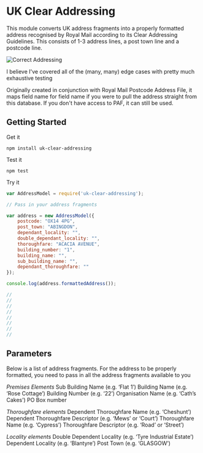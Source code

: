 # UK Clear Addressing

This module converts UK address fragments into a properly formatted address recognised by Royal Mail according to its Clear Addressing Guidelines. This consists of 1-3 address lines, a post town line and a postcode line.

![Correct Addressing](https://github.com/cblanc/uk-clear-addressing/blob/master/misc/correct_address.gif)

I believe I've covered all of the (many, many) edge cases with pretty much exhaustive testing

Originally created in conjunction with Royal Mail Postcode Address File, it maps field name for field name if you were to pull the address straight from this database. If you don't have access to PAF, it can still be used.


## Getting Started

Get it

`npm install uk-clear-addressing`

Test it

`npm test`

Try it

```javascript
var AddressModel = require('uk-clear-addressing');

// Pass in your address fragments

var address = new AddressModel({
	postcode: "OX14 4PG",
	post_town: "ABINGDON",
	dependant_locality: "",
	double_dependant_locality: "",
	thoroughfare: "ACACIA AVENUE",
	building_number: "1",
	building_name: "",
	sub_building_name: "",
	dependant_thoroughfare: ""
});

console.log(address.formattedAddress());

//
//
//
//
//
//
//
//

```
## Parameters

Below is a list of address fragments. For the address to be properly formatted, you need to pass in all the address fragments available to you

_Premises Elements_
Sub Building Name (e.g. ‘Flat 1’) 
Building Name (e.g. ‘Rose Cottage’)
Building Number (e.g. ‘22’)
Organisation Name (e.g. ‘Cath’s Cakes’)
PO Box number

_Thoroughfare elements_
Dependent Thoroughfare Name (e.g. ‘Cheshunt’)
Dependent Thoroughfare Descriptor (e.g. ‘Mews’ or ‘Court’)
Thoroughfare Name (e.g. ‘Cypress’)
Thoroughfare Descriptor (e.g. ‘Road’ or ‘Street’)

_Locality elements_
Double Dependent Locality (e.g. ‘Tyre Industrial Estate’)
Dependent Locality (e.g. ‘Blantyre’)
Post Town (e.g. ‘GLASGOW’)